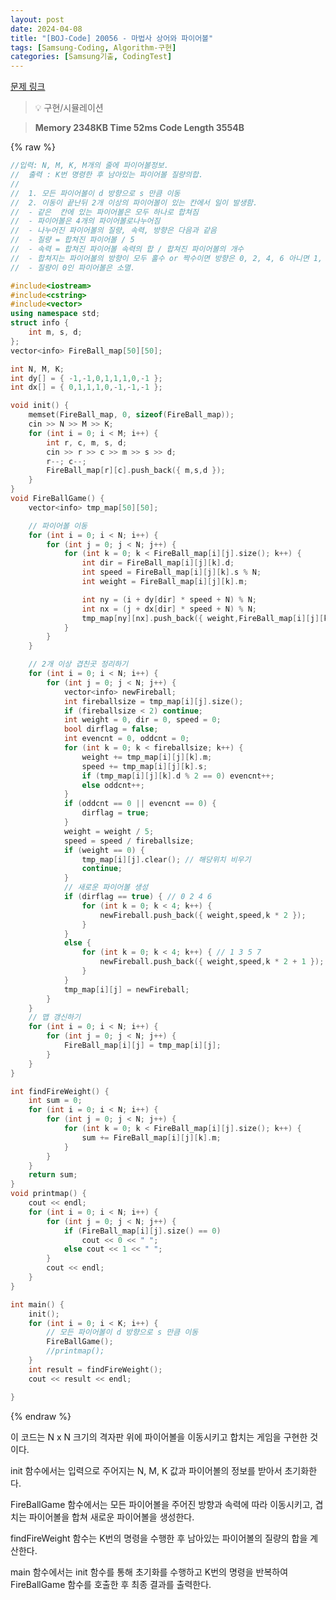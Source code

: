 ```yaml
---
layout: post
date: 2024-04-08
title: "[BOJ-Code] 20056 - 마법사 상어와 파이어볼"
tags: [Samsung-Coding, Algorithm-구현]
categories: [Samsung기출, CodingTest]
---
```


[문제 링크](https://www.acmicpc.net/problem/20056)


> 💡 구현/시뮬레이션


> **Memory   2348KB                                   Time   52ms                               Code Length   3554B**



{% raw %}
```c++
//입력: N, M, K, M개의 줄에 파이어볼정보.
//	출력 : K번 명령한 후 남아있는 파이어볼 질량의합.
//
//	1. 모든 파이어볼이 d 방향으로 s 만큼 이동
//	2. 이동이 끝난뒤 2개 이상의 파이어볼이 있는 칸에서 일이 발생함.
//	- 같은  칸에 있는 파이어볼은 모두 하나로 합쳐짐
//	- 파이어볼은 4개의 파이어볼로나누어짐
//	- 나누어진 파이어볼의 질량, 속력, 방향은 다음과 같음
//	- 질량 = 합쳐진 파이어볼 / 5
//	- 속력 = 합쳐진 파이어볼 속력의 합 / 합쳐진 파이어볼의 개수
//	- 합쳐지는 파이어볼의 방향이 모두 홀수 or 짝수이면 방향은 0, 2, 4, 6 아니면 1, 3, 5, 7이됨.
//	- 질량이 0인 파이어볼은 소멸.

#include<iostream>
#include<cstring>
#include<vector>
using namespace std;
struct info {
	int m, s, d;
};
vector<info> FireBall_map[50][50];

int N, M, K;
int dy[] = { -1,-1,0,1,1,1,0,-1 };
int dx[] = { 0,1,1,1,0,-1,-1,-1 };

void init() {
	memset(FireBall_map, 0, sizeof(FireBall_map));
	cin >> N >> M >> K;
	for (int i = 0; i < M; i++) {
		int r, c, m, s, d;
		cin >> r >> c >> m >> s >> d;
		r--; c--;
		FireBall_map[r][c].push_back({ m,s,d });
	}
}
void FireBallGame() {
	vector<info> tmp_map[50][50];

	// 파이어볼 이동
	for (int i = 0; i < N; i++) {
		for (int j = 0; j < N; j++) {
			for (int k = 0; k < FireBall_map[i][j].size(); k++) {
				int dir = FireBall_map[i][j][k].d;
				int speed = FireBall_map[i][j][k].s % N;
				int weight = FireBall_map[i][j][k].m;

				int ny = (i + dy[dir] * speed + N) % N;
				int nx = (j + dx[dir] * speed + N) % N;
				tmp_map[ny][nx].push_back({ weight,FireBall_map[i][j][k].s ,dir }); // 속도 원위치
			}
		}
	}

	// 2개 이상 겹친곳 정리하기
	for (int i = 0; i < N; i++) {
		for (int j = 0; j < N; j++) {
			vector<info> newFireball;
			int fireballsize = tmp_map[i][j].size();
			if (fireballsize < 2) continue;
			int weight = 0, dir = 0, speed = 0;
			bool dirflag = false;
			int evencnt = 0, oddcnt = 0;
			for (int k = 0; k < fireballsize; k++) {
				weight += tmp_map[i][j][k].m;
				speed += tmp_map[i][j][k].s;
				if (tmp_map[i][j][k].d % 2 == 0) evencnt++;
				else oddcnt++;
			}
			if (oddcnt == 0 || evencnt == 0) {
				dirflag = true;
			}
			weight = weight / 5;
			speed = speed / fireballsize;
			if (weight == 0) {
				tmp_map[i][j].clear(); // 해당위치 비우기
				continue;
			}
			// 새로운 파이어볼 생성
			if (dirflag == true) { // 0 2 4 6
				for (int k = 0; k < 4; k++) {
					newFireball.push_back({ weight,speed,k * 2 });
				}
			}
			else {
				for (int k = 0; k < 4; k++) { // 1 3 5 7
					newFireball.push_back({ weight,speed,k * 2 + 1 });
				}
			}
			tmp_map[i][j] = newFireball;
		}
	}
	// 맵 갱신하기
	for (int i = 0; i < N; i++) {
		for (int j = 0; j < N; j++) {
			FireBall_map[i][j] = tmp_map[i][j];
		}
	}
}

int findFireWeight() {
	int sum = 0;
	for (int i = 0; i < N; i++) {
		for (int j = 0; j < N; j++) {
			for (int k = 0; k < FireBall_map[i][j].size(); k++) {
				sum += FireBall_map[i][j][k].m;
			}
		}
	}
	return sum;
}
void printmap() {
	cout << endl;
	for (int i = 0; i < N; i++) {
		for (int j = 0; j < N; j++) {
			if (FireBall_map[i][j].size() == 0)
				cout << 0 << " ";
			else cout << 1 << " ";
		}
		cout << endl;
	}
}

int main() {
	init();
	for (int i = 0; i < K; i++) {
		// 모든 파이어볼이 d 방향으로 s 만큼 이동
		FireBallGame();
		//printmap();
	}
	int result = findFireWeight();
	cout << result << endl;

}
```
{% endraw %}



이 코드는 N x N 크기의 격자판 위에 파이어볼을 이동시키고 합치는 게임을 구현한 것이다.

init 함수에서는 입력으로 주어지는 N, M, K 값과 파이어볼의 정보를 받아서 초기화한다.

FireBallGame 함수에서는 모든 파이어볼을 주어진 방향과 속력에 따라 이동시키고, 겹치는 파이어볼을 합쳐 새로운 파이어볼을 생성한다.

findFireWeight 함수는 K번의 명령을 수행한 후 남아있는 파이어볼의 질량의 합을 계산한다.

main 함수에서는 init 함수를 통해 초기화를 수행하고 K번의 명령을 반복하여 FireBallGame 함수를 호출한 후 최종 결과를 출력한다.

